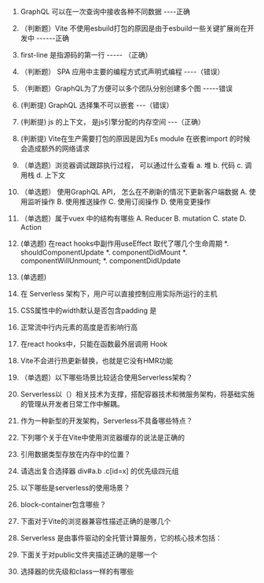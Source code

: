 1. GraphQL 可以在一次查询中接收各种不同数据  ----正确
2. （判断题）Vite 不使用esbuild打包的原因是由于esbuild一些关键扩展尚在开发中   ------正确
3. first-line 是指源码的第一行   ----- （正确）
4. （判断题） SPA 应用中主要的编程方式式声明式编程  ----（错误）
5. （判断题）GraphQL为了方便可以多个团队分别创建多个图  -----错误
6. (判断提) GraphQL 选择集不可以嵌套   ---（错误）
7. (判断提) js 的上下文， 是js引擎分配的内存空间  ---（正确）
8. (判断提) Vite在生产需要打包的原因是因为Es module 在嵌套import 的时候会造成额外的网络请求
9. （单选题）浏览器调试跟踪执行过程， 可以通过什么查看
    a. 堆    b. 代码    c. 调用栈   d. 上下文
10. （单选题） 使用GraphQL API， 怎么在不刷新的情况下更新客户端数据
    A. 使用监听操作    B. 使用推送操作    C. 使用订阅操作    D. 使用变更操作
11. （单选题）属于vuex 中的结构有哪些
    A. Reducer    B. mutation   C. state   D. Action
12. (单选题) 在react hooks中副作用useEffect 取代了哪几个生命周期
   *. shouldComponentUpdate
    *. componentDidMount
    *. componentWillUnmount;
    *. componentDidUpdate
13. (单选题)



4. 在 Serverless 架构下，用户可以直接控制应用实际所运行的主机 
5. CSS属性中的width默认是否包含padding   是
6. 正常流中行内元素的高度是否影响行高
7. 在react hooks中，只能在函数最外层调用 Hook 
8. Vite不会进行热更新替换，也就是它没有HMR功能

9. （单选题）以下哪些场景比较适合使用Serverless架构？
10. Serverless以（）相关技术为支撑，搭配容器技术和微服务架构，将基础实施的管理从开发者日常工作中解耦。
11. 作为一种新型的开发架构，Serverless不具备哪些特点？
12. 下列哪个关于在Vite中使用浏览器缓存的说法是正确的
13. 引用数据类型存放在内存中的位置？
14. 请选出复合选择器 div#a.b .c[id=x] 的优先级四元组

15. 以下哪些是serverless的使用场景？
16. block-container包含哪些？
17. 下面对于Vite的浏览器兼容性描述正确的是哪几个
18. Serverless 是由事件驱动的全托管计算服务，它的核心技术包括：
19. 下面关于对public文件夹描述正确的是哪一个
20. 选择器的优先级和class一样的有哪些
